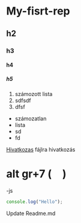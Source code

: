 # My-fisrt-rep

## h2
### h3
#### h4
##### h5
1. számozott lista
2. sdfsdf
3. dfsf

- számozatlan
- lista
- sd
- fd

[Hivatkozas](index.php) fájlra hivatkozás

# alt gr+7 (```  ```)
-js
``` javascript
console.log("Hello");
```

Update Readme.md
